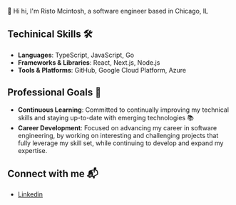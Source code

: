 👋 Hi hi, I'm Risto Mcintosh, a software engineer based in Chicago, IL

## Techinical Skills 🛠️
- **Languages**: TypeScript, JavaScript, Go
- **Frameworks & Libraries**: React, Next.js, Node.js
- **Tools & Platforms**: GitHub, Google Cloud Platform, Azure

## Professional Goals 🚀
- **Continuous Learning**: Committed to continually improving my technical skills and staying up-to-date with emerging technologies 📚
- **Career Development**: Focused on advancing my career in software engineering, by working on interesting and challenging projects that fully leverage my skill set, while continuing to develop and expand my expertise.

## Connect with me 📬
- [Linkedin](https://www.linkedin.com/in/ristomcintosh/)
<!--
**ristomcintosh/ristomcintosh** is a ✨ _special_ ✨ repository because its `README.md` (this file) appears on your GitHub profile.

Here are some ideas to get you started:

- 🔭 I’m currently working on ...
- 🌱 I’m currently learning ...
- 👯 I’m looking to collaborate on ...
- 🤔 I’m looking for help with ...
- 💬 Ask me about ...
- 📫 How to reach me: ...
- 😄 Pronouns: ...
- ⚡ Fun fact: ...
-->
